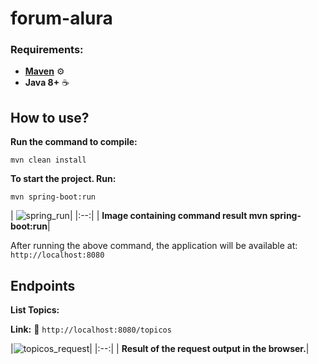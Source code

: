 # forum-alura

### Requirements:
- [**Maven**](https://maven.apache.org/install.html) :gear:
- **Java 8+** :coffee:

## How to use?
**Run the command to compile:** <p>
`mvn clean install`

**To start the project. Run:** <p>
`mvn spring-boot:run`<p>
| ![spring_run](https://user-images.githubusercontent.com/1026153/143613408-70c527df-9d7b-400b-87f1-8e844b55c82d.png)|
|:--:|
| <b>Image containing command result mvn spring-boot:run</b>|


After running the above command, the application will be available at: `http://localhost:8080`

## Endpoints
**List Topics:**<p>
**Link:** :link: `http://localhost:8080/topicos`<p>
|![topicos_request](https://user-images.githubusercontent.com/1026153/143613392-80e49fb8-4efd-4c7c-b971-bdf82f190e60.png)|
|:--:|
| <b>Result of the request output in the browser.</b>|
